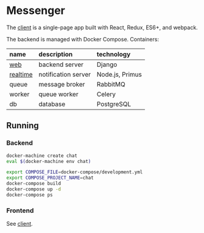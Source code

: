 # Messenger

The [client](web/client/client) is a single-page app built with React, Redux, ES6+, and webpack.

The backend is managed with Docker Compose. Containers:

name                        | description         | technology
:-------------------------- |:------------------- |:---------------------------
[web](web)                  | backend server      | Django
[realtime](realtime)        | notification server | Node.js, Primus
queue                       | message broker      | RabbitMQ
worker                      | queue worker        | Celery
db                          | database            | PostgreSQL

## Running

### Backend
```sh
docker-machine create chat
eval $(docker-machine env chat)

export COMPOSE_FILE=docker-compose/development.yml
export COMPOSE_PROJECT_NAME=chat
docker-compose build
docker-compose up -d
docker-compose ps
```

### Frontend
See [client](web/client/client).
